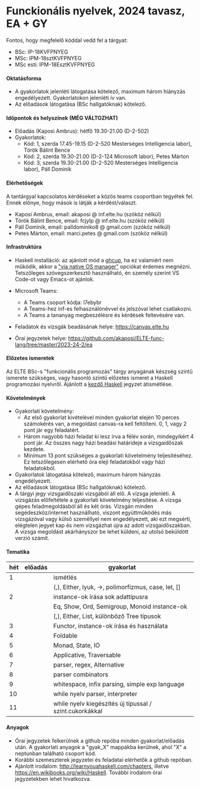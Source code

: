 # Funckionális nyelvek, 2024 tavasz, EA + GY

Fontos, hogy megfelelő kóddal vedd fel a tárgyat:

 * BSc: IP-18KVFPNYEG
 * MSc: IPM-18sztKVFPNYEG
 * MSc esti: IPM-18EsztKVFPNYEG

#### Oktatásforma

- A gyakorlatok jelenléti látogatása kötelező, maximum három hiányzás engedélyezett. Gyakorlatokon jelenléti ív van.
- Az előadások látogatása (BSc hallgatóknak) kötelező.

#### Időpontok és helyszínek (MÉG VÁLTOZHAT)

- Előadás (Kaposi Ambrus): hétfő 19.30-21.00 (D-2-502)
- Gyakorlatok:
  + Kód: 1, szerda 17.45-19.15 (D-2-520 Mesterséges Intelligencia labor), Török Bálint Bence
  + Kód: 2, szerda 19.30-21.00 (D-2-124 Microsoft labor), Petes Márton
  + Kód: 3, szerda 19.30-21.00 (D-2-520 Mesterséges Intelligencia labor), Páll Dominik

#### Elérhetőségek

A tantárgyal kapcsolatos kérdéseket a közös teams csoportban tegyétek fel. Ennek előnye, hogy mások is látják a kérdést/választ.

- Kaposi Ambrus, email: akaposi @ inf.elte.hu (szóköz nélkül)
- Török Bálint Bence, email: fcjylp @ inf.elte.hu (szóköz nélkül)
- Páll Dominik, email: palldominiko8 @ gmail.com (szóköz nélkül)
- Petes Márton, email: marci.petes @ gmail.com (szóköz nélkül)

#### Infrastruktúra

- Haskell installáció: az ajánlott mód a [ghcup](https://www.haskell.org/ghcup/), ha ez valamiért
  nem működik, akkor a ["via native OS manager"](https://www.haskell.org/downloads/) opciókat érdemes
  megnézni. Tetszőleges szövegszerkesztő használható, én személy szerint VS Code-ot vagy Emacs-ot ajánlok.

- Microsoft Teams:
  + A Teams csoport kódja:  l7ebybr
  + A Teams-hez inf-es felhasználónévvel és jelszóval lehet csatlakozni.
  + A Teams a tananyag megbeszélésre és kérdések feltevésére van.

- Feladatok és vizsgák beadásának helye: https://canvas.elte.hu

- Órai jegyzetek helye: https://github.com/akaposi/ELTE-func-lang/tree/master/2023-24-2/ea

#### Előzetes ismeretek

Az ELTE BSc-s "funkcionális programozás" tárgy anyagának készség szintű ismerete
szükséges, vagy hasonló szintű előzetes ismeret a Haskell programozási
nyelvről. Ajánlott a [kezdő Haskell](http://lambda.inf.elte.hu/Index.xml)
jegyzet átismétlése.

#### Követelmények

- Gyakorlati követelmény:
  + Az első gyakorlat kivételével minden gyakorlat elején 10 perces számokérés van, a megoldást
    canvas-ra kell feltölteni. 0, 1, vagy 2 pont jár egy feladatért.
  + Három nagyobb házi feladat ki lesz írva a félév során, mindegyikért 4 pont
    jár. Az összes nagy házi beadási határideje a vizsgaidőszak kezdete.
  + Minimum 13 pont szükséges a gyakorlati követelmény teljesítéséhez. Ez
    tetszőlegesen elérhető óra eleji feladatokból vagy házi feladatokból.
- Gyakorlatok látogatása kötelező, maximum három hiányzás engedélyezett.
- Az előadások látogatása (BSc hallgatóknak) kötelező.
- A tárgyi jegy vizsgaidőszaki vizsgából áll elő. A vizsga jelenléti. A
  vizsgázás előfeltétele a gyakorlati követelmény teljesítése. A vizsga gépes
  feladmegoldásból áll és két órás. Vizsgán minden segédeszköz/internet
  használható, viszont együttműködés más vizsgázóval vagy külső személlyel nem
  engedélyezett, aki ezt megsérti, elégtelen jegyet kap és nem vizsgázhat újra
  az adott vizsgaidőszakban. A vizsga megoldást akárhányszor be lehet küldeni,
  az utolsó beküldött verzió számít.

#### Tematika

|  hét | előadás | gyakorlat                                               |  
|------|---------|---------------------------------------------------------|
|    1 |         | ismétlés                                                |
|      |         | (,), Either, lyuk, ->, polimorfizmus, case, let, []     |
|    2 |         | instance-ok írása sok adattípusra                       |
|      |         | Eq, Show, Ord, Semigroup, Monoid instance-ok            |
|      |         | (,), Either, List, különböző Tree típusok               |
|    3 |         | Functor, instance-ok írása és használata                |
|    4 |         | Foldable                                                |
|    5 |         | Monad, State, IO                                        |
|    6 |         | Applicative, Traversable                                |
|    7 |         | parser, regex, Alternative                              |
|    8 |         | parser combinators                                      |
|    9 |         | whitespace, infix parsing, simple exp language          |
|   10 |         | while nyelv parser, interpreter                         |
|   11 |         | while nyelv kiegészítés új típussal / szint.cukorkákkal |


#### Anyagok

- Órai jegyzetek felkerülnek a github repóba minden gyakorlat/előadás után. A
  gyakorlati anyagok a "gyak_X" mappákba kerülnek, ahol "X" a neptunban
  található csoport kód.
- Korábbi szemeszterek jegyzetei és feladatai elérhetők a github repóban.
- Ajánlott irodalom: http://learnyouahaskell.com/chapters, illetve
  https://en.wikibooks.org/wiki/Haskell. További irodalom órai jegyzetekben
  lehet hivatkozva.
